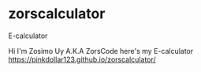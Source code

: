 # zorscalculator
E-calculator

Hi I'm Zosimo Uy A.K.A ZorsCode here's my E-calculator https://pinkdollar123.github.io/zorscalculator/
